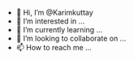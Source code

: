 - 👋 Hi, I’m @Karimkuttay
- 👀 I’m interested in ...
- 🌱 I’m currently learning ...
- 💞️ I’m looking to collaborate on ...
- 📫 How to reach me ...

<!---
Karimkuttay/Karimkuttay is a ✨ special ✨ repository because its `README.md` (this file) appears on your GitHub profile.
You can click the Preview link to take a look at your changes.
--->
